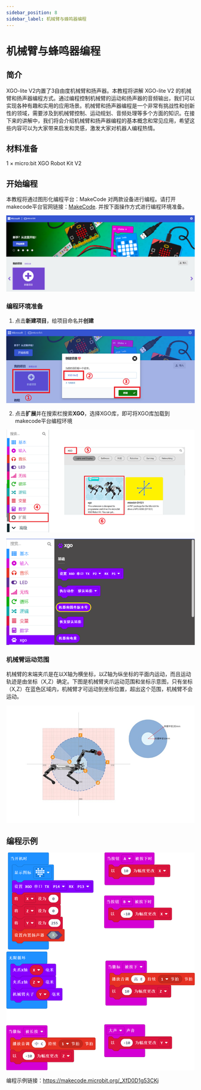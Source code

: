 ```yaml
---
sidebar_position: 8
sidebar_label: 机械臂与蜂鸣器编程
---
```


# 机械臂与蜂鸣器编程

## 简介

XGO-lite V2内置了3自由度机械臂和扬声器。本教程将讲解 XGO-lite V2 的机械臂和扬声器编程方式。通过编程控制机械臂的运动和扬声器的音频输出，我们可以实现各种有趣和实用的应用场景。机械臂和扬声器编程是一个非常有挑战性和创新性的领域，需要涉及到机械臂控制、运动规划、音频处理等多个方面的知识。在接下来的讲解中，我们将会介绍机械臂和扬声器编程的基本概念和常见应用，希望这些内容可以为大家带来启发和灵感，激发大家对机器人编程热情。

## 材料准备

1 × micro:bit XGO Robot Kit V2

## 开始编程

本教程将通过图形化编程平台：MakeCode 对两款设备进行编程。请打开makecode平台官网链接：[MakeCode](https://makecode.microbit.org/#). 并按下面操作方式进行编程环境准备。

![](./../images/microbit-xgo-lite-v2-makecode-01.png)



### 编程环境准备

1.  点击**新建项目**，给项目命名并**创建**

![](./../images/microbit-xgo-lite-v2-makecode-02.png)



2. 点击**扩展**并在搜索栏搜索**XGO**，选择XGO库，即可将XGO库加载到makecode平台编程环境

![](./../images/microbit-xgo-lite-v2-makecode-03.png)

![](./../images/microbit-xgo-lite-v2-makecode-03-1.png)

### 机械臂运动范围

机械臂的末端夹爪是在以X轴为横坐标，以Z轴为纵坐标的平面内运动，而且运动轨迹是由坐标（X,Z）确定。下图是机械臂夹爪运动范围和坐标示意图，只有坐标（X,Z）在蓝色区域内，机械臂才可运动到坐标位置，超出这个范围，机械臂不会运动。

![](./../images/microbit-xgo-lite-xz.png)

## 编程示例

![](./../images/microbit-xgo-lite-v2-arm-01.png)



编程示例链接：https://makecode.microbit.org/_XfD0D1g53CKj
